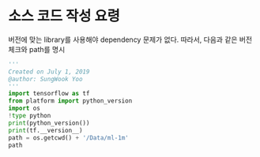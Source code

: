 # 소스 코드 작성 요령

버전에 맞는 library를 사용해야 dependency 문제가 없다.  따라서, 다음과 같은 버전체크와 path를 명시

```python
'''
Created on July 1, 2019
@author: SungWook Yoo 
'''
import tensorflow as tf
from platform import python_version
import os
!type python
print(python_version())
print(tf.__version__)
path = os.getcwd() + '/Data/ml-1m'
path
```

